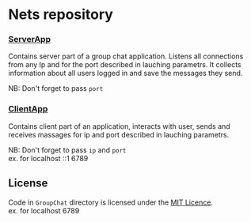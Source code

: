 # Nets repository
### [ServerApp](GroupChat/ServerChat)
Contains server part of a group chat application.
Listens all connections from any Ip and for the port described in lauching parametrs.
It collects information about all users logged in and save the messages they send.

NB: Don't forget to pass `port`

### [ClientApp](GroupChat/ClientChat)
Contains client part of an application, interacts with user, sends and receives massages for ip and port described in lauching parametrs.

NB: Don't forget to pass `ip` and `port` <br>
ex. for localhost ::1 6789

## License
Code in `GroupChat` directory is licensed under the [MIT Licence](LICENSE). <br>
ex. for localhost 6789
